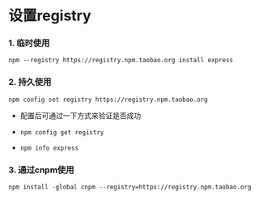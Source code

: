 # 设置registry

### 1.  临时使用

   ```shell
   npm --registry https://registry.npm.taobao.org install express
   ```

   

### 2. 持久使用

   ```shell
   npm config set registry https://registry.npm.taobao.org
   ```

   - 配置后可通过一下方式来验证是否成功

   - ```shell
     npm config get registry 
     ```

   - ```shell
     npm info express
     ```

### 3. 通过cnpm使用

   ```shell
   npm install -global cnpm --registry=https://registry.npm.taobao.org
   ```

   